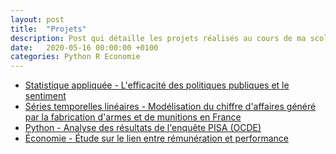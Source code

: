 ```yaml
---
layout: post
title:  "Projets"
description: Post qui détaille les projets réalisés au cours de ma scolarité.
date:   2020-05-16 00:00:00 +0100
categories: Python R Economie
---
```

* [Statistique appliquée - L'efficacité des politiques publiques et le sentiment](https://pierre-alexandre-aranega.github.io/documents/statapp-sentiment-efficacite-politiques-publiques.pdf)
* [Séries temporelles linéaires - Modélisation du chiffre d'affaires généré par la fabrication d'armes et de munitions en France](https://pierre-alexandre-aranega.github.io/documents/stl-arima-armement.pdf)
* [Python - Analyse des résultats de l'enquête PISA (OCDE)](https://nbviewer.jupyter.org/github/pierre-alexandre-aranega/data-analysis-PISA/blob/master/PISA.ipynb)
* [Économie - Étude sur le lien entre rémunération et performance](https://pierre-alexandre-aranega.github.io/documents/wages-and-performance.pdf)
